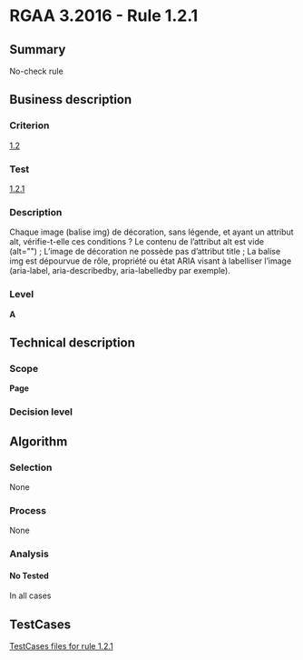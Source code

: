 # RGAA 3.2016 - Rule 1.2.1

## Summary
No-check rule


## Business description

### Criterion
[1.2](http://references.modernisation.gouv.fr/rgaa-accessibilite/criteres.html#crit-1-2)

### Test
[1.2.1](http://references.modernisation.gouv.fr/rgaa-accessibilite/criteres.html#test-1-2-1)

### Description
Chaque image (balise img) de décoration, sans légende, et ayant un attribut alt, vérifie-t-elle ces conditions ? Le contenu de l’attribut alt est vide (alt="") ; L’image de décoration ne possède pas d’attribut title ; La balise img est dépourvue de rôle, propriété ou état ARIA visant à labelliser l’image (aria-label, aria-describedby, aria-labelledby par exemple).

### Level
**A**


## Technical description

### Scope
**Page**

### Decision level


## Algorithm

### Selection
None

### Process
None

### Analysis

#### No Tested
In all cases


##  TestCases

[TestCases files for rule 1.2.1](https://github.com/Asqatasun/Asqatasun/tree/RGAA_3.2016/rules/rules-rgaa3.2016/src/test/resources/testcases/rgaa32016/Rgaa32016Rule010201/)


